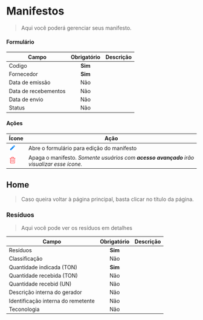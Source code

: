 # Manifestos

> Aqui você poderá gerenciar seus manifesto.

#### Formulário

| Campo                | Obrigatório | Descrição |
| -------------------- | :---------: | --------- |
| Codigo               |   **Sim**   |           |
| Fornecedor           |   **Sim**   |           |
| Data de emissão      |     Não     |           |
| Data de recebementos |     Não     |           |
| Data de envio        |     Não     |           |
| Status               |     Não     |           |

#### Ações

| Ícone                                  | Ação                                                                                      |
| -------------------------------------- | ----------------------------------------------------------------------------------------- |
| ![logo](../../assets/icons/Pencil.png) | Abre o formulário para edição do manifesto                                                |
| ![logo](../../assets/icons/Trash.png)  | Apaga o manifesto. _Somente usuários com **acesso avançado** irão visualizar esse ícone._ |

## Home

> Caso queira voltar à página principal, basta clicar no título da página.

### Resíduos

> Aqui você pode ver os resíduos em detalhes

| Campo                              | Obrigatório | Descrição |
| ---------------------------------- | :---------: | --------- |
| Resíduos                           |   **Sim**   |           |
| Classificação                      |     Não     |           |
| Quantidade indicada (TON)          |   **Sim**   |           |
| Quantidade recebida (TON)          |     Não     |           |
| Quantidade recebid (UN)            |     Não     |           |
| Descrição interna do gerador       |     Não     |           |
| Identificação interna do remetente |     Não     |           |
| Teconologia                        |     Não     |           |
